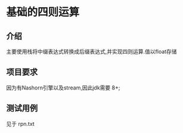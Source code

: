 # 基础的四则运算
## 介绍
主要使用栈将中缀表达式转换成后缀表达式,并实现四则运算.值以float存储
## 项目要求
因为有Nashorn引擎以及stream,因此jdk需要 8+;
## 测试用例
见于 rpn.txt